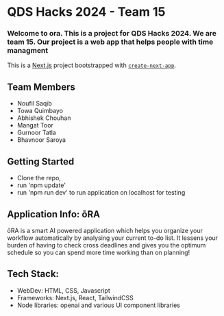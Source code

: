 # QDS Hacks 2024 - Team 15

### Welcome to ora. This is a project for QDS Hacks 2024. We are team 15. Our project is a web app that helps people with time managment

This is a [Next.js](https://nextjs.org/) project bootstrapped with [`create-next-app`](https://github.com/vercel/next.js/tree/canary/packages/create-next-app).

## Team Members ##
- Noufil Saqib
- Towa Quimbayo
- Abhishek Chouhan
- Mangat Toor
- Gurnoor Tatla
- Bhavnoor Saroya


## Getting Started

- Clone the repo,
- run 'npm update'
- run 'npm run dev' 
to run application on localhost for testing

## Application Info: ōRA ##
ōRA is a smart AI powered application which helps you organize your workflow automatically by analysing your current to-do list.
It lessens your burden of having to check cross deadlines and gives you the optimum schedule so you can spend more time working than on planning!

## Tech Stack:
- WebDev: HTML, CSS, Javascript
- Frameworks: Next.js, React, TailwindCSS
- Node libraries: openai and various UI component libraries


 

